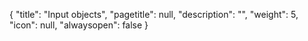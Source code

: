 {
  "title": "Input objects",
  "pagetitle": null,
  "description": "",
  "weight": 5,
  "icon": null,
  "alwaysopen": false
}